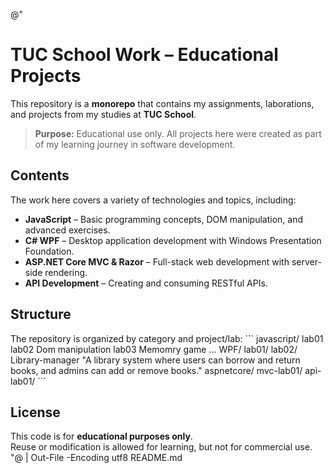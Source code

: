 @"
# TUC School Work – Educational Projects

This repository is a **monorepo** that contains my assignments, laborations, and projects from my studies at **TUC School**.

> **Purpose:** Educational use only. All projects here were created as part of my learning journey in software development.

## Contents
The work here covers a variety of technologies and topics, including:

- **JavaScript** – Basic programming concepts, DOM manipulation, and advanced exercises.
- **C# WPF** – Desktop application development with Windows Presentation Foundation.
- **ASP.NET Core MVC & Razor** – Full-stack web development with server-side rendering.
- **API Development** – Creating and consuming RESTful APIs.

## Structure
The repository is organized by category and project/lab:
\`\`\`
javascript/
  lab01 
  lab02 Dom manipulation
  lab03 Memomry game
  ...
WPF/
  lab01/
  lab02/
  Library-manager "A library system where users can borrow and return books, and admins can add or remove books."
aspnetcore/
  mvc-lab01/
  api-lab01/
\`\`\`

## License
This code is for **educational purposes only**.  
Reuse or modification is allowed for learning, but not for commercial use.
"@ | Out-File -Encoding utf8 README.md
